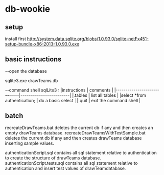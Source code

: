db-wookie
=========

setup
-----
install first http://system.data.sqlite.org/blobs/1.0.93.0/sqlite-netFx451-setup-bundle-x86-2013-1.0.93.0.exe

basic instructions 
------------------

--open the database

sqlite3.exe drawTeams.db 

--command shell sqlLite3 :
|instructions                 | comments                |
|-----------------------------|-------------------------|
|.tables                      | list all tables         |
|select *from authentication; | do a basic select       |
|.quit                        | exit the command shell  |

batch
-----
recreateDrawTeams.bat deletes the current db if any and then creates an empty drawTeams database.
recreateDrawTeamsWithTestSample.bat deletes the current db if any and then creates drawTeams database inserting sample values.

authenticationScript.sql contains all sql statement relative to authentication to create the structure of drawTeams database.
authenticationScript.tests.sql contains all sql statement relative to authentication and insert test values of drawTeamdatabase.